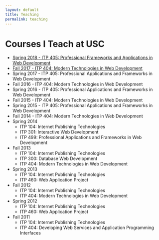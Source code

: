 ```yaml
---
layout: default
title: Teaching
permalink: teaching
---
```

# Courses I Teach at USC

*   [Spring 2018 - ITP 405: Professional Frameworks and Applications in Web Development](/itp-405/spring-2018)
*   [Fall 2017 - ITP 404: Modern Technologies in Web Development](/itp-404/fall-2017)
*   Spring 2017 - ITP 405: Professional Applications and Frameworks in Web Development
*   Fall 2016 - ITP 404: Modern Technologies in Web Development
*   Spring 2016 - ITP 405: Professional Applications and Frameworks in Web Development
*   Fall 2015 - ITP 404: Modern Technologies in Web Development
*   Spring 2015 - ITP 405: Professional Applications and Frameworks in Web Development
*   Fall 2014 - ITP 404: Modern Technologies in Web Development
*   Spring 2014
    *   ITP 104: Internet Publishing Technologies
    *   ITP 301: Interactive Web Development
    *   ITP 499: Professional Applications and Frameworks in Web Development
*   Fall 2013
    *   ITP 104: Internet Publishing Technologies
    *   ITP 300: Database Web Development
    *   ITP 404: Modern Technologies in Web Development
*   Spring 2013
    *   ITP 104: Internet Publishing Technologies
    *   ITP 460: Web Application Project
*   Fall 2012
    *   ITP 104: Internet Publishing Technologies
    *   ITP 404: Modern Technologies in Web Development
*   Spring 2012
    *   ITP 104: Internet Publishing Technologies
    *   ITP 460: Web Application Project
*   Fall 2011
    *   ITP 104: Internet Publishing Technologies
    *   ITP 404: Developing Web Services and Application Programming Interfaces
